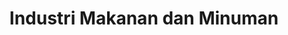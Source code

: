 ---
id: 27
title : Industri Makanan dan Minuman
linkurl: https://kutt.it/qgjmWG
fitur: aspekpajak
category: aspekpajak
createdTime : 31/07/2019
modifiedTime : 26/12/2019
topik: Versi Lengkap
---